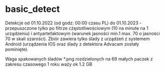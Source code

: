 # basic_detect

Detekcje od 01.10.2022 (od godz: 00:00 czasu PL) do 01.10.2023 - przepuszczone tylko po filtrze cżęstotliwościowym (10 na minute na 1 urządzeniu) i antyartefaktowym (warunek jasności min.1 max. 70 o jasności 70 w skali szarości).
Zbiór zawiera tylko ślady z urządzeń z systemem Android (urządzenia IOS oraz ślady z detektora Advacam zostały pominięte).

Waga spakowanych śladów *.png rozdzielonych na 69 małych paczek z zakresu czasowego 1 roku waży ok 1.2 GB
